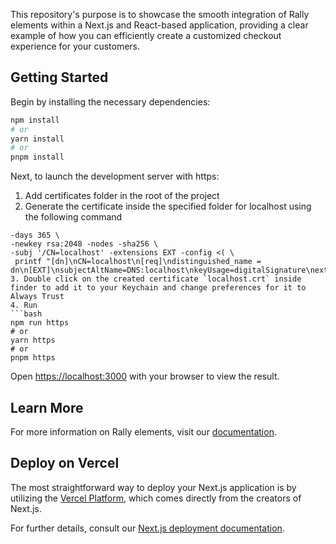 This repository's purpose is to showcase the smooth integration of Rally elements within a Next.js and React-based application, providing a clear example of how you can efficiently create a customized checkout experience for your customers.

## Getting Started

Begin by installing the necessary dependencies:

```bash
npm install
# or
yarn install
# or
pnpm install
```

Next, to launch the development server with https:

1. Add certificates folder in the root of the project
2. Generate the certificate inside the specified folder for localhost using the following command
  ```openssl req -x509 -out localhost.crt -keyout localhost.key \
  -days 365 \
  -newkey rsa:2048 -nodes -sha256 \
  -subj '/CN=localhost' -extensions EXT -config <( \
   printf "[dn]\nCN=localhost\n[req]\ndistinguished_name = dn\n[EXT]\nsubjectAltName=DNS:localhost\nkeyUsage=digitalSignature\nextendedKeyUsage=serverAuth")```
3. Double click on the created certificate `localhost.crt` inside finder to add it to your Keychain and change preferences for it to Always Trust
4. Run 
```bash
npm run https
# or
yarn https
# or
pnpm https
```

Open [https://localhost:3000](https://localhost:3000) with your browser to view the result.

## Learn More

For more information on Rally elements, visit our [documentation](https://developers.rallyon.com/docs/jssdk/elements/overview/).

## Deploy on Vercel

The most straightforward way to deploy your Next.js application is by utilizing the [Vercel Platform](https://vercel.com/new?utm_medium=default-template&filter=next.js&utm_source=create-next-app&utm_campaign=create-next-app-readme), which comes directly from the creators of Next.js.

For further details, consult our [Next.js deployment documentation](https://nextjs.org/docs/deployment).